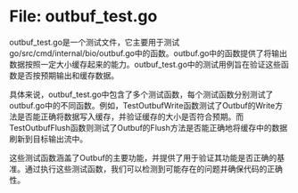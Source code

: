 # File: outbuf_test.go

outbuf_test.go是一个测试文件，它主要用于测试go/src/cmd/internal/bio/outbuf.go中的函数。outbuf.go中的函数提供了将输出数据按照一定大小缓存起来的能力。outbuf_test.go中的测试用例旨在验证这些函数是否按预期输出和缓存数据。

具体来说，outbuf_test.go中包含了多个测试函数，每个测试函数分别测试了outbuf.go中的不同函数。例如，TestOutbufWrite函数测试了Outbuf的Write方法是否能正确将数据写入缓存，并验证缓存的大小是否符合预期。而TestOutbufFlush函数则测试了Outbuf的Flush方法是否能正确地将缓存中的数据刷新到目标输出流中。

这些测试函数涵盖了Outbuf的主要功能，并提供了用于验证其功能是否正确的基准。通过执行这些测试函数，我们可以检测到可能存在的问题并确保代码的正确性。

